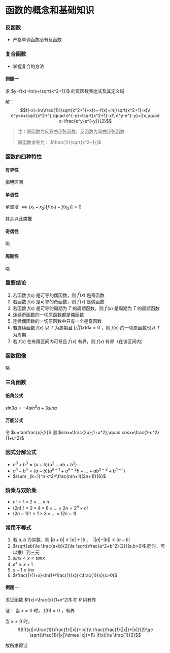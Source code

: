 # 函数的概念和基础知识

### 反函数
- 严格单调函数必有反函数

### 复合函数
- 掌握复合的方法

#### 例题一
求 $y=f(x)=ln(x+\sqrt{x^2+1})$ 的反函数表达式及其定义域

解：
$$f(-x)=ln(\frac{1}{\sqrt{x^2+1}+x})=-f(x)=ln(\sqrt{x^2+1}-x)\\
e^y=x+\sqrt{x^2+1},\quad e^{-y}=\sqrt{x^2+1}-x\\
e^y-e^{-y}=2x,\quad x=\frac{e^y-e^{-y}}{2}$$

> 注：原函数为反双曲正弦函数，反函数为双曲正弦函数
>
> 原函数求导为： $\frac{1}{\sqrt{x^2+1}}$


### 函数的四种特性

#### 有界性
指明区间

#### 单调性
单调增 $\Leftrightarrow (x_1-x_2)[f(x_1)-f(x_2)]>0$

其余以此类推

#### 奇偶性
略

#### 周期性
略


### 重要结论
1. 若函数 $f(x)$ 是可导的偶函数，则 $f^{'}(x)$ 是奇函数
2. 若函数 $f(x)$ 是可导的奇函数，则 $f^{'}(x)$ 是偶函数
3. 若函数 $f(x)$ 是可导的周期为 $T$ 的周期函数，则 $f^{'}(x)$ 是周期为 $T$ 的周期函数
4. 连续奇函数的一切原函数都是偶函数
5. 连续偶函数的一切原函数中只有一个是奇函数
6. 若连续函数 $f(x)$ 以 $T$ 为周期且 $\int _0^tf(x)\mathrm{d}x=0$ ，则 $f(x)$ 的一切原函数也以 $T$ 为周期
7. 若 $f(x)$ 在有限区间内可导且 $f^{'}(x)$ 有界，则 $f(x)$ 有界（在该区间内）


### 函数图像
略

### 三角函数

#### 倍角公式
$sin3\alpha =-4sin^3\alpha+3sin\alpha$

#### 万能公式
令 $u=tan\frac{x}{2}$ 则 $sinx=\frac{2u}{1+u^2},\quad cosx=\frac{1-u^2}{1+u^2}$


### 因式分解公式
- $a^3+b^3=(a+b)(a^2-ab+b^2)$
- $a^n-b^n=(a-b)(a^{n-1}+a^{n-2}b+...+ab^{n-2}+b^{n-1})$
- $\sum _{k=1}^n k^2=\frac{n(n+1)(2n+1)}{6}$


### 阶乘与双阶乘
- $n!=1\times 2\times ... \times n$
- $(2n)!!=2\times 4\times 6\times ...\times 2n=2^n\times n!$
- $(2n-1)!!=1\times 3\times ... \times (2n-1)$


### 常用不等式
1. 若 $a,b$ 为实数，则 $|a+b|\le |a|+|b|,\quad ||a|-|b||\le |a-b|$
2. $\sqrt{ab}\le \frac{a+b}{2}\le \sqrt{\frac{a^2+b^2}{2}}(a,b>0)$ 同时，可以推广到三元
3. $sinx<x<tanx$
4. $e^x\ge x+1$
5. $x-1\ge lnx$
6. $\frac{1}{1+x}<ln(1+\frac{1}{x})<\frac{1}{x}(x>0)$


#### 例题一
求证函数 $f(x)=\frac{x}{1+x^2}$ 在 $R$ 内有界

证：
当 $x=0$ 时， $f(0)=0$ ，有界

当 $x\ne 0$ 时，
$$|f(x)|=\frac{1}{\frac{1}{|x|}+|x|}\\
\frac{\frac{1}{|x|}+|x|}{2}\ge \sqrt{\frac{1}{|x|}\times |x|}=1\\
|f(x)|\le \frac{1}{2}$$

故所求得证

